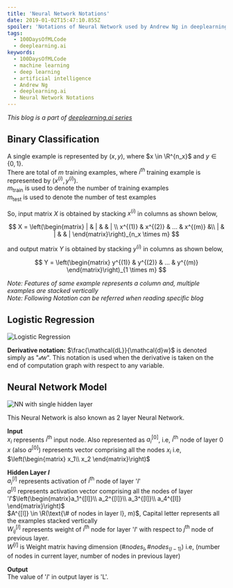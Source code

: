 ```yaml
---
title: 'Neural Network Notations'
date: 2019-01-02T15:47:10.855Z
spoiler: 'Notations of Neural Network used by Andrew Ng in deeplearning.ai course.'
tags:
  - 100DaysOfMLCode
  - deeplearning.ai
keywords:
  - 100DaysOfMLCode
  - machine learning
  - deep learning
  - artificial intelligence
  - Andrew Ng
  - deeplearning.ai
  - Neural Network Notations
---
```

*This blog is a part of [deeplearning.ai series](/deeplearning-ai-andrew-ng-coursera)*

## Binary Classification

A single example is represented by $(x, y)$, where $x \in \R^{n_x}$ and $y \in \{0,1\}$.  
There are total of $m$ training examples, where $i^{th}$ training example is represented by $(x^{(i)}, y^{(i)})$.  
$m_{\text{train}}$ is used to denote the number of training examples  
$m_{\text{test}}$ is used to denote the number of test examples

So, input matrix $X$ is obtained by stacking $x^{(i)}$ in columns as shown below,

$$
X = \left(\begin{matrix}
  | & | &  & | \\
  x^{(1)} & x^{(2)} & ... & x^{(m)} &\\
  | & | &  & |
\end{matrix}\right)_{n_x \times m}
$$

and output matrix $Y$ is obtained by stacking $y^{(i)}$ in columns as shown below,

$$
Y = \left(\begin{matrix}
  y^{(1)} & y^{(2)} & ... & y^{(m)}
\end{matrix}\right)_{1 \times m}
$$

_Note: Features of same example represents a column and, multiple examples are stacked vertically_  
_Note: Following Notation can be referred when reading specific blog_

## Logistic Regression

![Logistic Regression](/img/log-reg.png)

**Derivative notation:**
$\frac{\mathcal{dL}}{\mathcal{d}w}$ is denoted simply as "$\mathcal{d}w$". This notation is used when the derivative is taken on the end of computation graph with respect to any variable.

## Neural Network Model

![NN with single hidden layer](/img/nn-single.png)

This Neural Network is also known as 2 layer Neural Network.

**Input**  
$x_i$ represents $i^{\text{th}}$ input node. Also represented as $a_i^{[0]}$, i.e, $i^{\text{th}}$ node of layer $0$  
$x$ (also $a^{[0]}$) represents vector comprising all the nodes $x_i$ i.e, $\left(\begin{matrix} x_1\\ x_2 \end{matrix}\right)$

**Hidden Layer $l$**  
$a_i^{[l]}$ represents activation of $i^{\text{th}}$ node of layer '$l$'  
$a^{[l]}$ represents activation vector comprising all the nodes of layer '$l$'$\left(\begin{matrix}a_1^{[l]}\\ a_2^{[l]}\\ a_3^{[l]}\\ a_4^{[l]} \end{matrix}\right)$   
$A^{[l]} \in \R(\text{\# of nodes in layer l}, m)$, Capital letter represents all the examples stacked vertically  
$W_{ij}^{[l]}$ represents weight of $i^{\text{th}}$ node for layer '$l$' with respect to $j^{\text{th}}$ node of previous layer.  
$W^{[l]}$ is Weight matrix having dimension $(\text{\#}nodes_l, \text{\#}nodes_{(l-1)})$ i.e, (number of nodes in current layer, number of nodes in previous layer) 

**Output**  
The value of '$l$' in output layer is 'L'.
